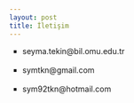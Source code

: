 ```yaml
---
layout: post
title: İletişim
---
```


<ul type="square">
<li>seyma.tekin@bil.omu.edu.tr</li><br>
<li>symtkn@gmail.com</li><br>
<li>sym92tkn@hotmail.com</li><br>
</ul>

